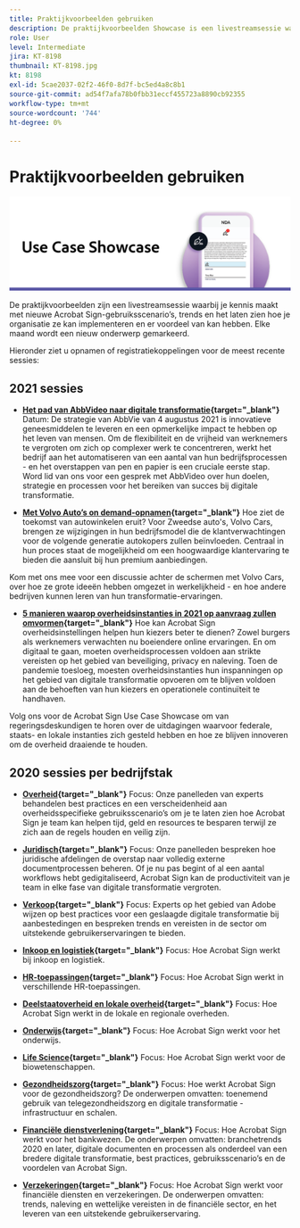 ```yaml
---
title: Praktijkvoorbeelden gebruiken
description: De praktijkvoorbeelden Showcase is een livestreamsessie waarin je kennismaakt met nieuwe Acrobat Sign-gebruiksscenario’s, -trends en -trends, en die laat zien hoe je organisatie ze kan implementeren en er voordeel van kan hebben
role: User
level: Intermediate
jira: KT-8198
thumbnail: KT-8198.jpg
kt: 8198
exl-id: 5cae2037-02f2-46f0-8d7f-bc5ed4a8c8b1
source-git-commit: ad54f7afa78b0fbb31eccf455723a8890cb92355
workflow-type: tm+mt
source-wordcount: '744'
ht-degree: 0%

---
```


# Praktijkvoorbeelden gebruiken

![use case banner](../assets/UCSC_Rebrand.png)

De praktijkvoorbeelden zijn een livestreamsessie waarbij je kennis maakt met nieuwe Acrobat Sign-gebruiksscenario’s, trends en het laten zien hoe je organisatie ze kan implementeren en er voordeel van kan hebben. Elke maand wordt een nieuw onderwerp gemarkeerd.

Hieronder ziet u opnamen of registratiekoppelingen voor de meest recente sessies:

## 2021 sessies

* **[Het pad van AbbVideo naar digitale transformatie](https://use-case-showcase-with-abbvie.joinus.adobeevents.com/){target="_blank"}**
Datum: De strategie van AbbVie van 4 augustus 2021 is innovatieve geneesmiddelen te leveren en een opmerkelijke impact te hebben op het leven van mensen. Om de flexibiliteit en de vrijheid van werknemers te vergroten om zich op complexer werk te concentreren, werkt het bedrijf aan het automatiseren van een aantal van hun bedrijfsprocessen - en het overstappen van pen en papier is een cruciale eerste stap. Word lid van ons voor een gesprek met AbbVideo over hun doelen, strategie en processen voor het bereiken van succes bij digitale transformatie.

* **[Met Volvo Auto’s on demand-opnamen](https://gateway.on24.com/wcc/eh/2172296/lp/2963219/adobe-sign-use-case-showcase%3A-featuring-volvo-cars/){target="_blank"}**
Hoe ziet de toekomst van autowinkelen eruit? Voor Zweedse auto&#39;s, Volvo Cars, brengen ze wijzigingen in hun bedrijfsmodel die de klantverwachtingen voor de volgende generatie autokopers zullen beïnvloeden. Centraal in hun proces staat de mogelijkheid om een hoogwaardige klantervaring te bieden die aansluit bij hun premium aanbiedingen.

Kom met ons mee voor een discussie achter de schermen met Volvo Cars, over hoe ze grote ideeën hebben omgezet in werkelijkheid - en hoe andere bedrijven kunnen leren van hun transformatie-ervaringen.

* **[5 manieren waarop overheidsinstanties in 2021 op aanvraag zullen omvormen](https://gateway.on24.com/wcc/eh/2172296/lp/2790280/5-ways-government-agencies-will-transform-in-2021-/){target="_blank"}**
Hoe kan Acrobat Sign overheidsinstellingen helpen hun kiezers beter te dienen? Zowel burgers als werknemers verwachten nu boeiendere online ervaringen. En om digitaal te gaan, moeten overheidsprocessen voldoen aan strikte vereisten op het gebied van beveiliging, privacy en naleving. Toen de pandemie toesloeg, moesten overheidsinstanties hun inspanningen op het gebied van digitale transformatie opvoeren om te blijven voldoen aan de behoeften van hun kiezers en operationele continuïteit te handhaven.

Volg ons voor de Acrobat Sign Use Case Showcase om van regeringsdeskundigen te horen over de uitdagingen waarvoor federale, staats- en lokale instanties zich gesteld hebben en hoe ze blijven innoveren om de overheid draaiende te houden.

## 2020 sessies per bedrijfstak

* **[Overheid](https://event.on24.com/wcc/r/2790280/7FFF27458A6834FDF8C73C5149637590?partnerref=EXL){target="_blank"}**
Focus: Onze panelleden van experts behandelen best practices en een verscheidenheid aan overheidsspecifieke gebruiksscenario’s om je te laten zien hoe Acrobat Sign je team kan helpen tijd, geld en resources te besparen terwijl ze zich aan de regels houden en veilig zijn.

* **[Juridisch](https://event.on24.com/wcc/r/2634329/292CA0B317E56600A114508CC55376BF?partnerref=EXL){target="_blank"}**
Focus: Onze panelleden bespreken hoe juridische afdelingen de overstap naar volledig externe documentprocessen beheren. Of je nu pas begint of al een aantal workflows hebt gedigitaliseerd, Acrobat Sign kan de productiviteit van je team in elke fase van digitale transformatie vergroten.

* **[Verkoop](https://acrobat.adobe.com/us/en/business/webinars/adobe-sign-use-case-showcase-sales.html){target="_blank"}**
Focus: Experts op het gebied van Adobe wijzen op best practices voor een geslaagde digitale transformatie bij aanbestedingen en bespreken trends en vereisten in de sector om uitstekende gebruikerservaringen te bieden.

* **[Inkoop en logistiek](https://event.on24.com/wcc/r/2514418/278FB6F16C198E2B866CF487AF9514F6){target="_blank"}**
Focus: Hoe Acrobat Sign werkt bij inkoop en logistiek.

* **[HR-toepassingen](https://event.on24.com/wcc/r/2351937/D9E34A102F309DFCAF0D07D5192BD66D){target="_blank"}**
Focus: Hoe Acrobat Sign werkt in verschillende HR-toepassingen.

* **[Deelstaatoverheid en lokale overheid](https://event.on24.com/wcc/r/2351937/D9E34A102F309DFCAF0D07D5192BD66D){target="_blank"}**
Focus: Hoe Acrobat Sign werkt in de lokale en regionale overheden.

* **[Onderwijs](https://event.on24.com/wcc/r/2241711/762243D5EE65DAC44D3AE7BCCD3388A7){target="_blank"}**
Focus: Hoe Acrobat Sign werkt voor het onderwijs.

* **[Life Science](https://event.on24.com/wcc/r/2204781/2C266134D08DDE48E17C77746F192AA6){target="_blank"}**
Focus: Hoe Acrobat Sign werkt voor de biowetenschappen.

* **[Gezondheidszorg](https://event.on24.com/wcc/r/2202626/1D60C42BD396AE273CB09CF53F1051BE){target="_blank"}**
Focus: Hoe werkt Acrobat Sign voor de gezondheidszorg? De onderwerpen omvatten: toenemend gebruik van telegezondheidszorg en digitale transformatie - infrastructuur en schalen.

* **[Financiële dienstverlening](https://event.on24.com/wcc/r/2177152/40A4315A5D32F21AFB5EB03E25C15992){target="_blank"}**
Focus: Hoe Acrobat Sign werkt voor het bankwezen. De onderwerpen omvatten: branchetrends 2020 en later, digitale documenten en processen als onderdeel van een bredere digitale transformatie, best practices, gebruiksscenario’s en de voordelen van Acrobat Sign.

* **[Verzekeringen](https://event.on24.com/wcc/r/2162717/1449ED610AD3B545004079728D9AE0F6){target="_blank"}**
Focus: Hoe Acrobat Sign werkt voor financiële diensten en verzekeringen. De onderwerpen omvatten: trends, naleving en wettelijke vereisten in de financiële sector, en het leveren van een uitstekende gebruikerservaring.
